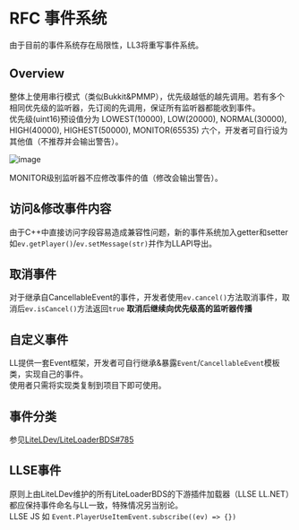 # RFC 事件系统

由于目前的事件系统存在局限性，LL3将重写事件系统。

## Overview

整体上使用串行模式（类似Bukkit&PMMP），优先级越低的越先调用。若有多个相同优先级的监听器，先订阅的先调用，保证所有监听器都能收到事件。  
优先级(uint16)预设值分为 LOWEST(10000), LOW(20000), NORMAL(30000), HIGH(40000), HIGHEST(50000), MONITOR(65535) 六个，开发者可自行设为其他值（不推荐并会输出警告）。  

![image](https://user-images.githubusercontent.com/66063199/213874170-07fabeae-eb63-430c-91d1-0bc14bfde088.png)

MONITOR级别监听器不应修改事件的值（修改会输出警告）。

## 访问&修改事件内容

由于C++中直接访问字段容易造成兼容性问题，新的事件系统加入getter和setter如`ev.getPlayer()`/`ev.setMessage(str)`并作为LLAPI导出。

## 取消事件

对于继承自CancellableEvent的事件，开发者使用`ev.cancel()`方法取消事件，取消后`ev.isCancel()`方法返回`true` **取消后继续向优先级高的监听器传播**  

## 自定义事件

LL提供一套Event框架，开发者可自行继承&暴露`Event`/`CancellableEvent`模板类，实现自己的事件。  
使用者只需将实现类复制到项目下即可使用。  

## 事件分类

参见[LiteLDev/LiteLoaderBDS#785](https://github.com/LiteLDev/LiteLoaderBDS/issues/785)

## LLSE事件

原则上由LiteLDev维护的所有LiteLoaderBDS的下游插件加载器（LLSE LL.NET）都应保持事件命名与LL一致，特殊情况另当别论。  
LLSE JS 如 `Event.PlayerUseItemEvent.subscribe((ev) => {})`
